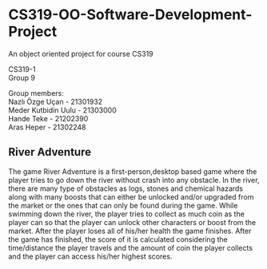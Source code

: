 # CS319-OO-Software-Development-Project
An object oriented project for course CS319


CS319-1  
Group 9  

Group members:  
Nazlı Özge Uçan - 21301932  
Meder Kutbidin Uulu - 21303000  
Hande Teke - 21202390  
Aras Heper - 21302248  

River Adventure
---------------------------------------------------
The game River Adventure is a first-person,desktop based game where the player tries to go down the river without crash into any obstacle. In the river, there are many type of obstacles as logs, stones and chemical hazards along with many boosts that can either be unlocked and/or upgraded from the market or the ones that can only be found during the game. While swimming down the river, the player tries to collect as much coin as the player can so that the player can unlock other characters or boost from the market. After the player loses all of his/her health the game finishes. After the game has finished, the score of it is calculated considering the time/distance the player travels and the amount of coin the player collects and the player can access his/her highest scores.

